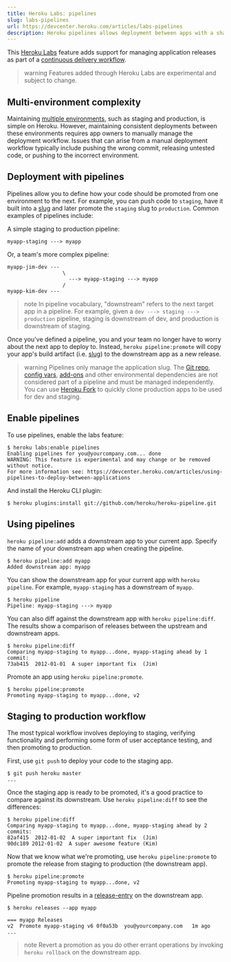 ```yaml
---
title: Heroku Labs: pipelines
slug: labs-pipelines
url: https://devcenter.heroku.com/articles/labs-pipelines
description: Heroku pipelines allows deployment between apps with a shared code base.
---
```


This [Heroku Labs](http://devcenter.heroku.com/categories/labs) feature adds support for managing application releases as part of a [continuous delivery workflow](http://en.wikipedia.org/wiki/Continuous_delivery).

> warning
> Features added through Heroku Labs are experimental and subject to change.

## Multi-environment complexity

Maintaining [multiple environments](https://devcenter.heroku.com/articles/multiple-environments), such as staging and production, is simple on Heroku. However, maintaining consistent deployments between these environments requires app owners to manually manage the deployment workflow. Issues that can arise from a manual deployment workflow typically include pushing the wrong commit, releasing untested code, or pushing to the incorrect environment.

## Deployment with pipelines

Pipelines allow you to define how your code should be promoted from one environment to the next. For example, you can push code to `staging`, have it built into a [slug](slug-compiler) and later promote the `staging` slug to `production`. Common examples of pipelines include:

A simple staging to production pipeline: 

    myapp-staging ---> myapp

Or, a team's more complex pipeline:

    myapp-jim-dev ---
                      \
                        ---> myapp-staging ---> myapp
                      /
    myapp-kim-dev ---

> note
> In pipeline vocabulary, "downstream" refers to the next target app in a pipeline. For example, given a `dev ---> staging ---> production` pipeline, staging is downstream of dev, and production is downstream of staging. 

Once you've defined a pipeline, you and your team no longer have to worry about the next app to deploy to. Instead, `heroku pipeline:promote` will copy your app's build artifact (i.e. [slug](slug-compiler)) to the downstream app as a new release.

> warning
> Pipelines only manage the application slug. The [Git repo](git), [config vars](config-vars), [add-ons](managing-add-ons) and other environmental dependencies are not considered part of a pipeline and must be managed independently. You can use [Heroku Fork](fork-app) to quickly clone production apps to be used for dev and staging.

## Enable pipelines

To use pipelines, enable the labs feature:

```term
$ heroku labs:enable pipelines
Enabling pipelines for you@yourcompany.com... done
WARNING: This feature is experimental and may change or be removed without notice.
For more information see: https://devcenter.heroku.com/articles/using-pipelines-to-deploy-between-applications
```

And install the Heroku CLI plugin:

```term
$ heroku plugins:install git://github.com/heroku/heroku-pipeline.git
```

## Using pipelines

`heroku pipeline:add` adds a downstream app to your current app. Specify the name of your downstream app when creating the pipeline.

```term
$ heroku pipeline:add myapp
Added downstream app: myapp
```

You can show the downstream app for your current app with `heroku pipeline`. For example, `myapp-staging` has a downstream of `myapp`.

```term
$ heroku pipeline
Pipeline: myapp-staging ---> myapp
```

You can also diff against the downstream app with `heroku pipeline:diff`. The results show a comparison of releases between the upstream and downstream apps.

```term
$ heroku pipeline:diff
Comparing myapp-staging to myapp...done, myapp-staging ahead by 1 commit:
73ab415  2012-01-01  A super important fix  (Jim)
```

Promote an app using `heroku pipeline:promote`.

```term
$ heroku pipeline:promote
Promoting myapp-staging to myapp...done, v2
```

## Staging to production workflow

The most typical workflow involves deploying to staging, verifying functionality and performing some form of user acceptance testing, and then promoting to production.

First, use `git push` to deploy your code to the staging app.

```term
$ git push heroku master
...
```

Once the staging app is ready to be promoted, it's a good practice to compare against its downstream. Use `heroku pipeline:diff` to see the differences:

```term
$ heroku pipeline:diff
Comparing myapp-staging to myapp...done, myapp-staging ahead by 2 commits:
82af415  2012-01-02  A super important fix  (Jim)
90dc189 2012-01-02  A super awesome feature (Kim)
```

Now that we know what we're promoting, use `heroku pipeline:promote` to promote the release from staging to production (the downstream app).

```term
$ heroku pipeline:promote
Promoting myapp-staging to myapp...done, v2
```

Pipeline promotion results in a [release-entry](releases) on the downstream app.

```term
$ heroku releases --app myapp

=== myapp Releases
v2  Promote myapp-staging v6 0f0a53b  you@yourcompany.com   1m ago
...
```

> note
> Revert a promotion as you do other errant operations by invoking `heroku rollback` on the downstream app. 